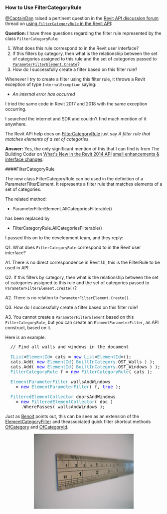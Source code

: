 <head>
<meta http-equiv="Content-Type" content="text/html; charset=utf-8">
<link rel="stylesheet" type="text/css" href="bc.css">
<!--
<script src="run_prettify.js" type="text/javascript"></script>
<script src="https://google-code-prettify.googlecode.com/svn/loader/run_prettify.js" type="text/javascript"></script>
-->
</head>

<!---

- 14200462 [Using FilterCategoryRule in the Revit API]
  https://forums.autodesk.com/t5/revit-api-forum/using-filtercategoryrule-in-the-revit-api/m-p/7983645

 #RevitAPI @AutodeskRevit #bim #dynamobim @AutodeskForge #ForgeDevCon 

&ndash; 
...

--->

### How to Use FilterCategoryRule

[@CaptainDan](https://forums.autodesk.com/t5/user/viewprofilepage/user-id/1003305) raised
a pertinent question in
the [Revit API discussion forum](http://forums.autodesk.com/t5/revit-api-forum/bd-p/160) thread
on [using `FilterCategoryRule` in the Revit API](https://forums.autodesk.com/t5/revit-api-forum/using-filtercategoryrule-in-the-revit-api/m-p/7983645):

**Question:** I have three questions regarding the filter rule represented by the class `FilterCategoryRule`:

1. What does this rule correspond to in the Revit user interface?
2. If this filters by category, then what is the relationship between the set of categories assigned to this rule and the set of categories passed
to [`ParameterFilterElement.Create`](http://www.revitapidocs.com/2018.1/afa22520-52de-c6b3-fac8-246fe2f8e4fe.htm)?
3. How do I successfully create a filter based on this filter rule?

Whenever I try to create a filter using this filter rule, it throws a Revit exception of type `InternalException` saying:

- *An internal error has occurred*

I tried the same code in Revit 2017 and 2018 with the same exception occurring.

I searched the internet and SDK and couldn't find much mention of it anywhere.

The Revit API help docs on [FilterCategoryRule](http://www.revitapidocs.com/2018.1/7df5b10b-c423-b5c8-6492-1274d7a447d9.htm) just
say *A filter rule that matches elements of a set of categories*.



**Answer:** Yes, the only significant mention of this that I can find is from The Building Coder
on [What's New in the Revit 2014 API](http://thebuildingcoder.typepad.com/blog/2013/04/whats-new-in-the-revit-2014-api.html)
[small enhancements &amp; interface changes](http://thebuildingcoder.typepad.com/blog/2013/04/whats-new-in-the-revit-2014-api.html#3):

####<a name="3"></a>FilterCategoryRule

The new class FilterCategoryRule can be used in the definition of a ParameterFilterElement.
It represents a filter rule that matches elements of a set of categories.

The related method:

- ParameterFilterElement.AllCategoriesFilterable()

has been replaced by

- FilterCategoryRule.AllCategoriesFilterable()

I passed this on to the development team, and they reply:

Q1. What does `FilterCategoryRule` correspond to in the Revit user interface?

A1. There is no direct correspondence in Revit UI, this is the FilterRule to be used in API.

Q2. If this filters by category, then what is the relationship between the set of categories assigned to this rule and the set of categories passed to `ParameterFilterElement.Create()`?

A2. There is no relation to `ParameterFilterElement.Create()`.

Q3. How do I successfully create a filter based on this filter rule?

A3. You cannot create a `ParameterFilterElement` based on this `FilterCategoryRule`, but you can create an `ElementParameterFilter`, an API construct, based on it.

Here is an example:

<pre class="code">
  // Find all walls and windows in the document

  <span style="color:#2b91af;">IList</span>&lt;<span style="color:#2b91af;">ElementId</span>&gt;&nbsp;cats&nbsp;=&nbsp;<span style="color:blue;">new</span>&nbsp;<span style="color:#2b91af;">List</span>&lt;<span style="color:#2b91af;">ElementId</span>&gt;();
  cats.Add(&nbsp;<span style="color:blue;">new</span>&nbsp;<span style="color:#2b91af;">ElementId</span>(&nbsp;<span style="color:#2b91af;">BuiltInCategory</span>.OST_Walls&nbsp;)&nbsp;);
  cats.Add(&nbsp;<span style="color:blue;">new</span>&nbsp;<span style="color:#2b91af;">ElementId</span>(&nbsp;<span style="color:#2b91af;">BuiltInCategory</span>.OST_Windows&nbsp;)&nbsp;);
  <span style="color:#2b91af;">FilterCategoryRule</span>&nbsp;f&nbsp;=&nbsp;<span style="color:blue;">new</span>&nbsp;<span style="color:#2b91af;">FilterCategoryRule</span>(&nbsp;cats&nbsp;);
   
  <span style="color:#2b91af;">ElementParameterFilter</span>&nbsp;wallsAndWindows&nbsp;
  &nbsp;&nbsp;=&nbsp;<span style="color:blue;">new</span>&nbsp;<span style="color:#2b91af;">ElementParameterFilter</span>(&nbsp;f,&nbsp;<span style="color:blue;">true</span>&nbsp;);
   
  <span style="color:#2b91af;">FilteredElementCollector</span>&nbsp;doorsAndWindows&nbsp;
  &nbsp;&nbsp;=&nbsp;<span style="color:blue;">new</span>&nbsp;<span style="color:#2b91af;">FilteredElementCollector</span>(&nbsp;doc&nbsp;)
  &nbsp;&nbsp;&nbsp;&nbsp;.WherePasses(&nbsp;wallsAndWindows&nbsp;);
</pre>

Just as [Benoit](https://forums.autodesk.com/t5/user/viewprofilepage/user-id/4496032) points
out, this can be seen as an extension of
the [ElementCategoryFilter](http://www.revitapidocs.com/2018.1/b492ddf4-3058-8f9b-dfcc-8d5c4abb3605.htm)
and theassociated quick filter shortcut methods 
[OfCategory](http://www.revitapidocs.com/2018.1/c3523c35-4a07-9723-3c28-de3cc47b2ad0.htm)
and [OfCategoryId](http://www.revitapidocs.com/2018.1/63304108-73f8-844e-82fc-5b8fad9839b0.htm).

<center>
<img src="img/steel_ruler_closeup.jpg" alt="Steel rule" width="320"/>
</center>
